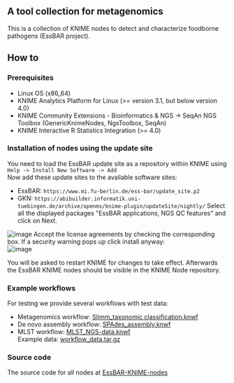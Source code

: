 ## A tool collection for metagenomics
This is a collection of KNIME nodes to detect and characterize foodborne pathogens (EssBAR project).

## How to
### Prerequisites
 - Linux OS (x86_64)
 - KNIME Analytics Platform for Linux (>= version 3.1, but below version 4.0)
 - KNIME Community Extensions - Bioinformatics & NGS -> SeqAn NGS Toolbox (GenericKnimeNodes, NgsToolbox, SeqAn)  
 - KNIME Interactive R Statistics Integration (>= 4.0)
 
### Installation of nodes using the update site  
You need to load the EssBAR update site as a repository within KNIME using  
```Help -> Install New Software -> Add```       
Now add these update sites to the available software sites:
  - EssBAR: ```https://www.mi.fu-berlin.de/ess-bar/update_site.p2```
  - GKN: ```https://abibuilder.informatik.uni-tuebingen.de/archive/openms/knime-plugin/updateSite/nightly/```
Select all the displayed packages "EssBAR applications, NGS QC features" and click on Next.   
   
![image](images/loaded_update_sites.png)
Accept the license agreements by checking the corresponding box.
If a security warning pops up click install anyway:  
![image](images/unsigned_content-warning.png)    
    
You will be asked to restart KNIME for changes to take effect. Afterwards the EssBAR KNIME nodes should be visible in the KNIME Node repository.   
   
### Example workflows
For testing we provide several workflows with test data:
 - Metagenomics workflow: [Slimm_taxonomic classification.knwf](Slimm_taxonomic_classification.knwf)
 - De novo assembly workflow: [SPAdes_assembly.knwf](SPAdes_assembly.knwf)
 - MLST workflow: [MLST_NGS-data.knwf](MLST_NGS-data.knwf)  
 Example data: [workflow_data.tar.gz](https://www.mi.fu-berlin.de/ess-bar/workflow_data.tar.gz)

### Source code
The source code for all nodes at [EssBAR-KNIME-nodes](https://github.com/kneubert/EssBAR-KNIME-nodes)
